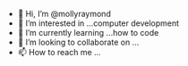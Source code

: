- 👋 Hi, I’m @mollyraymond
- 👀 I’m interested in ...computer development
- 🌱 I’m currently learning ...how to code
- 💞️ I’m looking to collaborate on ...
- 📫 How to reach me ...

<!---
mollyraymond/mollyraymond is a ✨ special ✨ repository because its `README.md` (this file) appears on your GitHub profile.
You can click the Preview link to take a look at your changes.
--->

